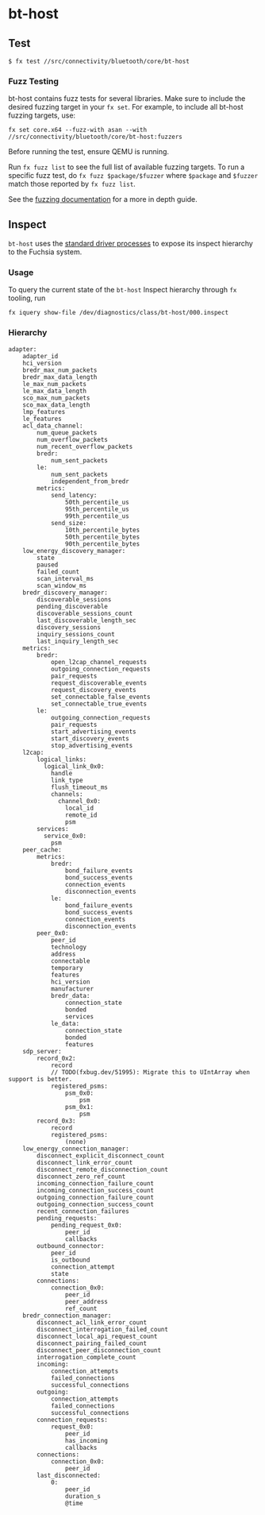 # bt-host

## Test

`$ fx test //src/connectivity/bluetooth/core/bt-host`

### Fuzz Testing

bt-host contains fuzz tests for several libraries. Make sure to include the desired fuzzing target
in your `fx set`. For example, to include all bt-host fuzzing targets, use:

```
fx set core.x64 --fuzz-with asan --with //src/connectivity/bluetooth/core/bt-host:fuzzers
```

Before running the test, ensure QEMU is running.

Run `fx fuzz list` to see the full list of available fuzzing targets. To run a specific fuzz test,
do `fx fuzz $package/$fuzzer` where `$package` and `$fuzzer` match those reported by `fx fuzz list`.



See the [fuzzing documentation](https://fuchsia.dev/fuchsia-src/development/testing/fuzzing/overview?hl=en)
for a more in depth guide.

## Inspect

`bt-host` uses the [standard driver processes](https://fuchsia.googlesource.com/fuchsia/+/57edce1df72b148c33e8f219bddbd038cdbb861b/zircon/system/ulib/inspect/) to expose its inspect hierarchy
to the Fuchsia system.

### Usage

To query the current state of the `bt-host` Inspect hierarchy through `fx` tooling, run

`fx iquery show-file /dev/diagnostics/class/bt-host/000.inspect`

### Hierarchy
```
adapter:
    adapter_id
    hci_version
    bredr_max_num_packets
    bredr_max_data_length
    le_max_num_packets
    le_max_data_length
    sco_max_num_packets
    sco_max_data_length
    lmp_features
    le_features
    acl_data_channel:
        num_queue_packets
        num_overflow_packets
        num_recent_overflow_packets
        bredr:
            num_sent_packets
        le:
            num_sent_packets
            independent_from_bredr
        metrics:
            send_latency:
                50th_percentile_us
                95th_percentile_us
                99th_percentile_us
            send_size:
                10th_percentile_bytes
                50th_percentile_bytes
                90th_percentile_bytes
    low_energy_discovery_manager:
        state
        paused
        failed_count
        scan_interval_ms
        scan_window_ms
    bredr_discovery_manager:
        discoverable_sessions
        pending_discoverable
        discoverable_sessions_count
        last_discoverable_length_sec
        discovery_sessions
        inquiry_sessions_count
        last_inquiry_length_sec
    metrics:
        bredr:
            open_l2cap_channel_requests
            outgoing_connection_requests
            pair_requests
            request_discoverable_events
            request_discovery_events
            set_connectable_false_events
            set_connectable_true_events
        le:
            outgoing_connection_requests
            pair_requests
            start_advertising_events
            start_discovery_events
            stop_advertising_events
    l2cap:
        logical_links:
          logical_link_0x0:
            handle
            link_type
            flush_timeout_ms
            channels:
              channel_0x0:
                local_id
                remote_id
                psm
        services:
          service_0x0:
            psm
    peer_cache:
        metrics:
            bredr:
                bond_failure_events
                bond_success_events
                connection_events
                disconnection_events
            le:
                bond_failure_events
                bond_success_events
                connection_events
                disconnection_events
        peer_0x0:
            peer_id
            technology
            address
            connectable
            temporary
            features
            hci_version
            manufacturer
            bredr_data:
                connection_state
                bonded
                services
            le_data:
                connection_state
                bonded
                features
    sdp_server:
        record_0x2:
            record
            // TODO(fxbug.dev/51995): Migrate this to UIntArray when support is better.
            registered_psms:
                psm_0x0:
                    psm
                psm_0x1:
                    psm
        record_0x3:
            record
            registered_psms:
                (none)
    low_energy_connection_manager:
        disconnect_explicit_disconnect_count
        disconnect_link_error_count
        disconnect_remote_disconnection_count
        disconnect_zero_ref_count
        incoming_connection_failure_count
        incoming_connection_success_count
        outgoing_connection_failure_count
        outgoing_connection_success_count
        recent_connection_failures
        pending_requests:
            pending_request_0x0:
                peer_id
                callbacks
        outbound_connector:
            peer_id
            is_outbound
            connection_attempt
            state
        connections:
            connection_0x0:
                peer_id
                peer_address
                ref_count
    bredr_connection_manager:
        disconnect_acl_link_error_count
        disconnect_interrogation_failed_count
        disconnect_local_api_request_count
        disconnect_pairing_failed_count
        disconnect_peer_disconnection_count
        interrogation_complete_count
        incoming:
            connection_attempts
            failed_connections
            successful_connections
        outgoing:
            connection_attempts
            failed_connections
            successful_connections
        connection_requests:
            request_0x0:
                peer_id
                has_incoming
                callbacks
        connections:
            connection_0x0:
                peer_id
        last_disconnected:
            0:
                peer_id
                duration_s
                @time
```
